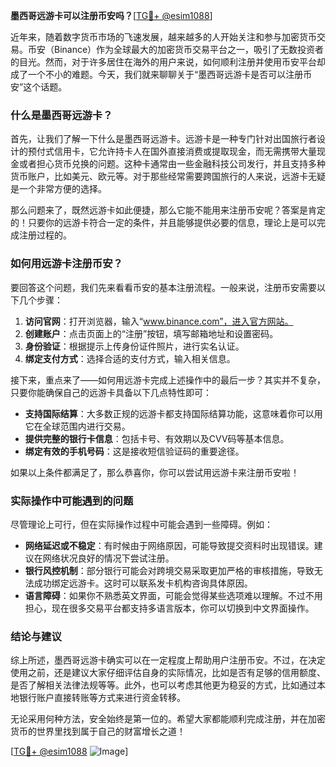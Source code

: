 **墨西哥远游卡可以注册币安吗？**[[TG💪+ @esim1088](https://t.me/s/esim1088)]

近年来，随着数字货币市场的飞速发展，越来越多的人开始关注和参与加密货币交易。币安（Binance）作为全球最大的加密货币交易平台之一，吸引了无数投资者的目光。然而，对于许多居住在海外的用户来说，如何顺利注册并使用币安平台却成了一个不小的难题。今天，我们就来聊聊关于“墨西哥远游卡是否可以注册币安”这个话题。

### 什么是墨西哥远游卡？

首先，让我们了解一下什么是墨西哥远游卡。远游卡是一种专门针对出国旅行者设计的预付式信用卡，它允许持卡人在国外直接消费或提取现金，而无需携带大量现金或者担心货币兑换的问题。这种卡通常由一些金融科技公司发行，并且支持多种货币账户，比如美元、欧元等。对于那些经常需要跨国旅行的人来说，远游卡无疑是一个非常方便的选择。

那么问题来了，既然远游卡如此便捷，那么它能不能用来注册币安呢？答案是肯定的！只要你的远游卡符合一定的条件，并且能够提供必要的信息，理论上是可以完成注册过程的。

### 如何用远游卡注册币安？

要回答这个问题，我们先来看看币安的基本注册流程。一般来说，注册币安需要以下几个步骤：

1. **访问官网**：打开浏览器，输入“www.binance.com”，进入官方网站。
2. **创建账户**：点击页面上的“注册”按钮，填写邮箱地址和设置密码。
3. **身份验证**：根据提示上传身份证件照片，进行实名认证。
4. **绑定支付方式**：选择合适的支付方式，输入相关信息。

接下来，重点来了——如何用远游卡完成上述操作中的最后一步？其实并不复杂，只要你能确保自己的远游卡具备以下几点特性即可：

- **支持国际结算**：大多数正规的远游卡都支持国际结算功能，这意味着你可以用它在全球范围内进行交易。
- **提供完整的银行卡信息**：包括卡号、有效期以及CVV码等基本信息。
- **绑定有效的手机号码**：这是接收短信验证码的重要途径。

如果以上条件都满足了，那么恭喜你，你可以尝试用远游卡来注册币安啦！

### 实际操作中可能遇到的问题

尽管理论上可行，但在实际操作过程中可能会遇到一些障碍。例如：

- **网络延迟或不稳定**：有时候由于网络原因，可能导致提交资料时出现错误。建议在网络状况良好的情况下尝试注册。
- **银行风控机制**：部分银行可能会对跨境交易采取更加严格的审核措施，导致无法成功绑定远游卡。这时可以联系发卡机构咨询具体原因。
- **语言障碍**：如果你不熟悉英文界面，可能会觉得某些选项难以理解。不过不用担心，现在很多交易平台都支持多语言版本，你可以切换到中文界面操作。

### 结论与建议

综上所述，墨西哥远游卡确实可以在一定程度上帮助用户注册币安。不过，在决定使用之前，还是建议大家仔细评估自身的实际情况，比如是否有足够的信用额度、是否了解相关法律法规等等。此外，也可以考虑其他更为稳妥的方式，比如通过本地银行账户直接转账等方式来进行资金转移。

无论采用何种方法，安全始终是第一位的。希望大家都能顺利完成注册，并在加密货币的世界里找到属于自己的财富增长之道！

[[TG💪+ @esim1088](https://t.me/s/esim1088) ![Image](https://i.postimg.cc/4NQfJmqS/Snipaste-2025-05-13-00-14-12.png)]